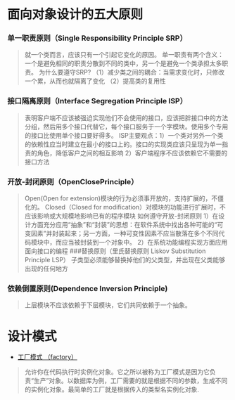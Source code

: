 # 面向对象设计的五大原则
### 单一职责原则（Single Responsibility Principle  SRP）
>就一个类而言，应该只有一个引起它变化的原因。
单一职责有两个含义：一个是避免相同的职责分散到不同的类中，另一个是避免一个类承担太多职责。
为什么要遵守SRP?
（1）减少类之间的耦合：当需求变化时，只修改一个累，从而也就隔离了变化
（2）提高类的复用性

### 接口隔离原则（Interface Segregation Principle ISP）
>表明客户端不应该被强迫实现他们不会使用的接口，应该把胖接口中的方法分组，然后用多个接口代替它，每个接口服务于一个字模块。使用多个专用的接口比使用单个接口要好得多。
 ISP主要观点：1）一个类对另外一个类的依赖性应当时建立在最小的接口上的。接口的实现类应该只呈现为单一指责的角色，降低客户之间的相互影响
 2）客户端程序不应该依赖它不需要的接口方法
 ### 开放-封闭原则（OpenClosePrinciple）
 >Open(Open for extension)模块的行为必须事开放的，支持扩展的，不僵化的。
  Closed（Closed for modification）对模块的功能进行扩展时，不应该影响或大规模地影响已有的程序模块
  如何遵守开放-封闭原则
  1）在设计方面充分应用“抽象”和“封装”的思想：在软件系统中找出各种可能的“可变因素”并封装起来；另一方面，一种可变性因素不应当散落在多个不同代码模块中，而应当被封装到一个对象中。
  2）在系统功能编程实现方面应用面向接口的编程
 ###替换原则（里氏替换原则 Liskov Substitution Principle LSP）
 >子类型必须能够替换掉他们的父类型，并出现在父类能够出现的任何地方
 ### 依赖倒置原则(Dependence Inversion Principle)
 >上层模块不应该依赖于下层模块，它们共同依赖于一个抽象。
 
 
 
# 设计模式
* [工厂模式 （factory）](https://github.com/bugooo/Design-Pattern/blob/master/Factory.php)
>﻿允许你在代码执行时实例化对象。它之所以被称为工厂模式是因为它负责“生产”对象。以数据库为例，工厂需要的就是根据不同的参数，生成不同的实例化对象。﻿最简单的工厂就是根据传入的类型名实例化对象.
                                                                          
                                    

